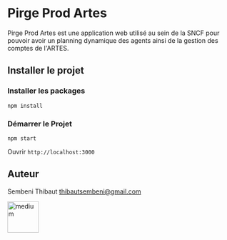 # Pirge Prod Artes

Pirge Prod Artes est une application web utilisé au sein de la SNCF pour pouvoir avoir un planning dynamique des agents ainsi de la gestion des comptes de l'ARTES.

## Installer le projet

### Installer les packages

```
npm install
```

### Démarrer le Projet

```
npm start
```

Ouvrir `http://localhost:3000`

## Auteur

Sembeni Thibaut <thibautsembeni@gmail.com>

<img align="left" alt="medium" src="https://upload.wikimedia.org/wikipedia/fr/thumb/e/ec/Logo_SNCF_R%C3%A9seau_2015.svg/1280px-Logo_SNCF_R%C3%A9seau_2015.svg.png" height=70px/>
